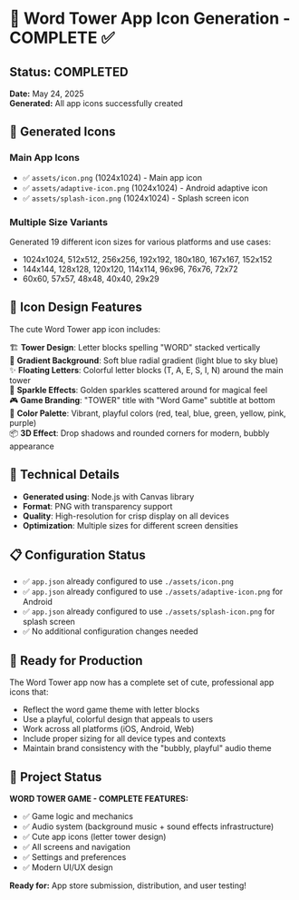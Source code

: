 # 🎨 Word Tower App Icon Generation - COMPLETE ✅

## Status: COMPLETED
**Date:** May 24, 2025  
**Generated:** All app icons successfully created

## 📱 Generated Icons

### Main App Icons
- ✅ `assets/icon.png` (1024x1024) - Main app icon
- ✅ `assets/adaptive-icon.png` (1024x1024) - Android adaptive icon
- ✅ `assets/splash-icon.png` (1024x1024) - Splash screen icon

### Multiple Size Variants
Generated 19 different icon sizes for various platforms and use cases:
- 1024x1024, 512x512, 256x256, 192x192, 180x180, 167x167, 152x152
- 144x144, 128x128, 120x120, 114x114, 96x96, 76x76, 72x72
- 60x60, 57x57, 48x48, 40x40, 29x29

## 🎨 Icon Design Features

The cute Word Tower app icon includes:

🏗️ **Tower Design**: Letter blocks spelling "WORD" stacked vertically  
🌈 **Gradient Background**: Soft blue radial gradient (light blue to sky blue)  
✨ **Floating Letters**: Colorful letter blocks (T, A, E, S, I, N) around the main tower  
💫 **Sparkle Effects**: Golden sparkles scattered around for magical feel  
🎮 **Game Branding**: "TOWER" title with "Word Game" subtitle at bottom  
🎯 **Color Palette**: Vibrant, playful colors (red, teal, blue, green, yellow, pink, purple)  
📦 **3D Effect**: Drop shadows and rounded corners for modern, bubbly appearance  

## 🔧 Technical Details

- **Generated using**: Node.js with Canvas library
- **Format**: PNG with transparency support
- **Quality**: High-resolution for crisp display on all devices
- **Optimization**: Multiple sizes for different screen densities

## 📋 Configuration Status

- ✅ `app.json` already configured to use `./assets/icon.png`
- ✅ `app.json` already configured to use `./assets/adaptive-icon.png` for Android
- ✅ `app.json` already configured to use `./assets/splash-icon.png` for splash screen
- ✅ No additional configuration changes needed

## 🚀 Ready for Production

The Word Tower app now has a complete set of cute, professional app icons that:
- Reflect the word game theme with letter blocks
- Use a playful, colorful design that appeals to users
- Work across all platforms (iOS, Android, Web)
- Include proper sizing for all device types and contexts
- Maintain brand consistency with the "bubbly, playful" audio theme

## 🎉 Project Status

**WORD TOWER GAME - COMPLETE FEATURES:**
- ✅ Game logic and mechanics
- ✅ Audio system (background music + sound effects infrastructure)
- ✅ Cute app icons (letter tower design)
- ✅ All screens and navigation
- ✅ Settings and preferences
- ✅ Modern UI/UX design

**Ready for:** App store submission, distribution, and user testing!
